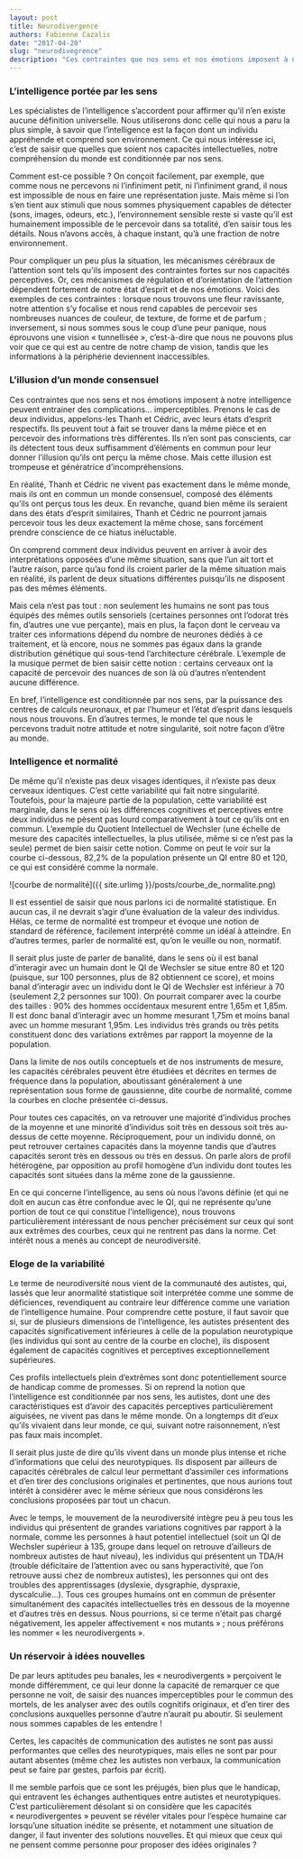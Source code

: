 ```yaml
---
layout: post
title: Neurodivergence
authors: Fabienne Cazalis
date: "2017-04-20"
slug: "neurodivegrence"
description: "Ces contraintes que nos sens et nos émotions imposent à notre intelligence peuvent entrainer des complications… imperceptibles."
---
```


### L’intelligence portée par les sens

Les spécialistes de l’intelligence s’accordent pour affirmer qu’il n’en existe aucune définition universelle. Nous utiliserons donc celle qui nous a paru la plus simple, à savoir que l’intelligence est la façon dont un individu appréhende et comprend son environnement. Ce qui nous intéresse ici, c’est de saisir que quelles que soient nos capacités intellectuelles, notre compréhension du monde est conditionnée par nos sens.

Comment est-ce possible ? On conçoit facilement, par exemple, que comme nous ne percevons ni l’infiniment petit, ni l’infiniment grand, il nous est impossible de nous en faire une représentation juste. Mais même si l’on s’en tient aux stimuli que nous sommes physiquement capables de détecter (sons, images, odeurs, etc.), l’environnement sensible reste si vaste qu’il est humainement impossible de le percevoir dans sa totalité, d’en saisir tous les détails. Nous n’avons accès, à chaque instant, qu’à une fraction de notre environnement. 

Pour compliquer un peu plus la situation, les mécanismes cérébraux de l’attention sont tels qu’ils imposent des contraintes fortes sur nos capacités perceptives. Or, ces mécanismes de régulation et d’orientation de l’attention dépendent fortement de notre état d’esprit et de nos émotions. Voici des exemples de ces contraintes : lorsque nous trouvons une fleur ravissante, notre attention s’y focalise et nous rend capables de percevoir ses nombreuses nuances de couleur, de texture, de forme et de parfum ; inversement, si nous sommes sous le coup d’une peur panique, nous éprouvons une vision « tunnellisée », c’est-à-dire que nous ne pouvons plus voir que ce qui est au centre de notre champ de vision, tandis que les informations à la périphérie deviennent inaccessibles. 

### L’illusion d’un monde consensuel

Ces contraintes que nos sens et nos émotions imposent à notre intelligence peuvent entrainer des complications… imperceptibles. Prenons le cas de deux individus, appelons-les Thanh et Cédric, avec leurs états d’esprit respectifs. Ils peuvent tout à fait se trouver dans la même pièce et en percevoir des informations très différentes. Ils n’en sont pas conscients, car ils détectent tous deux suffisamment d’éléments en commun pour leur donner l’illusion qu’ils ont perçu la même chose. Mais cette illusion est trompeuse et génératrice d’incompréhensions. 

En réalité, Thanh et Cédric ne vivent pas exactement dans le même monde, mais ils ont en commun un monde consensuel, composé des éléments qu’ils ont perçus tous les deux. En revanche, quand bien même ils seraient dans des états d’esprit similaires, Thanh et Cédric ne pourront jamais percevoir tous les deux exactement la même chose, sans forcément prendre conscience de ce hiatus inéluctable.

On comprend comment deux individus peuvent en arriver à avoir des interprétations opposées d’une même situation, sans que l’un ait tort et l’autre raison, parce qu’au fond ils croient parler de la même situation mais en réalité, ils parlent de deux situations différentes puisqu’ils ne disposent pas des mêmes éléments. 

Mais cela n’est pas tout : non seulement les humains ne sont pas tous équipés des mêmes outils sensoriels (certaines personnes ont l’odorat très fin, d’autres une vue perçante), mais en plus, la façon dont le cerveau va traiter ces informations dépend du nombre de neurones dédiés à ce traitement, et là encore, nous ne sommes pas égaux dans la grande distribution génétique qui sous-tend l’architecture cérébrale. L’exemple de la musique permet de bien saisir cette notion : certains cerveaux ont la capacité de percevoir des nuances de son là où d’autres n’entendent aucune différence.

En bref, l’intelligence est conditionnée par nos sens, par la puissance des centres de calculs neuronaux, et par l’humeur et l’état d’esprit dans lesquels nous nous trouvons. En d’autres termes, le monde tel que nous le percevons traduit notre attitude et notre singularité, soit notre façon d’être au monde. 

### Intelligence et normalité

De même qu’il n’existe pas deux visages identiques, il n’existe pas deux cerveaux identiques. C’est cette variabilité qui fait notre singularité. Toutefois, pour la majeure partie de la population, cette variabilité est marginale, dans le sens où les différences cognitives et perceptives entre deux individus ne pèsent pas lourd comparativement à tout ce qu’ils ont en commun. L’exemple du Quotient Intellectuel de Wechsler (une échelle de mesure des capacités intellectuelles, la plus utilisée, même si ce n’est pas la seule) permet de bien saisir cette notion. Comme on peut le voir sur la courbe ci-dessous, 82,2% de la population présente un QI entre 80 et 120, ce qui est considéré comme la normale. 

![courbe de normalité]({{ site.urlimg }}/posts/courbe_de_normalite.png)

Il est essentiel de saisir que nous parlons ici de normalité statistique. En aucun cas, il ne devrait s’agir d’une évaluation de la valeur des individus. Hélas, ce terme de normalité est trompeur et évoque une notion de standard de référence, facilement interprété comme un idéal à atteindre. En d’autres termes, parler de normalité est, qu’on le veuille ou non, normatif. 

Il serait plus juste de parler de banalité, dans le sens où il est banal d’interagir avec un humain dont le QI de Wechsler se situe entre 80 et 120 (puisque, sur 100 personnes, plus de 82 obtiennent ce score), et moins banal d’interagir avec un individu dont le QI de Wechsler est inférieur à 70 (seulement 2,2 personnes sur 100). On pourrait comparer avec la courbe des tailles : 90% des hommes occidentaux mesurent entre 1,65m et 1,85m. Il est donc banal d’interagir avec un homme mesurant 1,75m et moins banal avec un homme mesurant 1,95m. Les individus très grands ou très petits constituent donc des variations extrêmes par rapport la moyenne de la population. 

Dans la limite de nos outils conceptuels et de nos instruments de mesure, les capacités cérébrales peuvent être étudiées et décrites en termes de fréquence dans la population, aboutissant généralement à une représentation sous forme de gaussienne, dite courbe de normalité, comme la courbes en cloche présentée ci-dessus. 

Pour toutes ces capacités, on va retrouver une majorité d’individus proches de la moyenne et une minorité d’individus soit très en dessous soit très au-dessus de cette moyenne. Réciproquement, pour un individu donné, on peut retrouver certaines capacités dans la moyenne tandis que d’autres capacités seront très en dessous ou très en dessus. On parle alors de profil hétérogène, par opposition au profil homogène d’un individu dont toutes les capacités sont situées dans la même zone de la gaussienne. 

En ce qui concerne l’intelligence, au sens où nous l’avons définie (et qui ne doit en aucun cas être confondue avec le QI, qui ne représente qu’une portion de tout ce qui constitue l’intelligence), nous trouvons particulièrement intéressant de nous pencher précisément sur ceux qui sont aux extrêmes des courbes, ceux qui ne rentrent pas dans la norme. Cet intérêt nous a menés au concept de neurodiversité.

### Eloge de la variabilité

Le terme de neurodiversité nous vient de la communauté des autistes, qui, lassés que leur anormalité statistique soit interprétée comme une somme de déficiences, revendiquent au contraire leur différence comme une variation de l’intelligence humaine. Pour comprendre cette posture, il faut savoir que si, sur de plusieurs dimensions de l’intelligence, les autistes présentent des capacités significativement inférieures à celle de la population neurotypique (les individus qui sont au centre de la courbe en cloche), ils disposent également de capacités cognitives et perceptives exceptionnellement supérieures. 

Ces profils intellectuels plein d’extrêmes sont donc potentiellement source de handicap comme de promesses. Si on reprend la notion que l’intelligence est conditionnée par nos sens, les autistes, dont une des caractéristiques est d’avoir des capacités perceptives particulièrement aiguisées, ne vivent pas dans le même monde. On a longtemps dit d’eux qu’ils vivaient dans leur monde, ce qui, suivant notre raisonnement, n’est pas faux mais incomplet. 

Il serait plus juste de dire qu’ils vivent dans un monde plus intense et riche d’informations que celui des neurotypiques. Ils disposent par ailleurs de capacités cérébrales de calcul leur permettant d’assimiler ces informations et d’en tirer des conclusions originales et pertinentes, que nous aurions tout intérêt à considérer avec le même sérieux que nous considérons les conclusions proposées par tout un chacun. 

Avec le temps, le mouvement de la neurodiversité intègre peu à peu tous les individus qui présentent de grandes variations cognitives par rapport à la normale, comme les personnes à haut potentiel intellectuel (soit un QI de Wechsler supérieur à 135, groupe dans lequel on retrouve d’ailleurs de nombreux autistes de haut niveau), les individus qui présentent un TDA/H (trouble déficitaire de l’attention avec ou sans hyperactivité, que l’on retrouve aussi chez de nombreux autistes), les personnes qui ont des troubles des apprentissages (dyslexie, dysgraphie, dyspraxie, dyscalculie…). Tous ces groupes humains ont en commun de présenter simultanément des capacités intellectuelles très en dessous de la moyenne et d’autres très en dessus. Nous pourrions, si ce terme n’était pas chargé négativement, les appeler affectivement « nos mutants » ; nous préférons les nommer « les neurodivergents ».  

### Un réservoir à idées nouvelles

De par leurs aptitudes peu banales, les « neurodivergents » perçoivent le monde différemment, ce qui leur donne la capacité de remarquer ce que personne ne voit, de saisir des nuances imperceptibles pour le commun des mortels, de les analyser avec des outils cognitifs originaux, et d’en tirer des conclusions auxquelles personne d’autre n’aurait pu aboutir. Si seulement nous sommes capables de les entendre !

Certes, les capacités de communication des autistes ne sont pas aussi performantes que celles des neurotypiques, mais elles ne sont par pour autant absentes (même chez les autistes non verbaux, la communication peut se faire par gestes, parfois par écrit). 

Il me semble parfois que ce sont les préjugés, bien plus que le handicap, qui entravent les échanges authentiques entre autistes et neurotypiques. C’est particulièrement désolant si on considère que les capacités « neurodivergentes » peuvent se révéler vitales pour l’espèce humaine car lorsqu’une situation inédite se présente, et notamment une situation de danger, il faut inventer des solutions nouvelles. Et qui mieux que ceux qui ne pensent comme personne pour proposer des idées originales ? 
